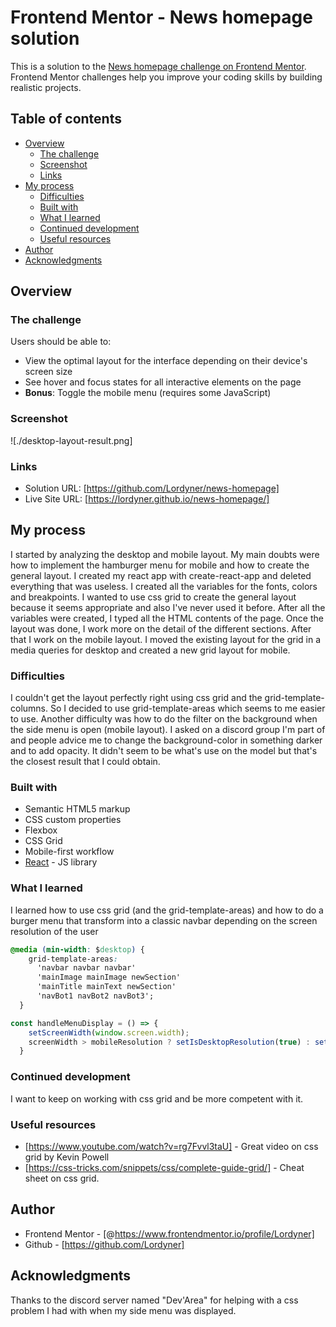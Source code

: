 # Frontend Mentor - News homepage solution

This is a solution to the [News homepage challenge on Frontend Mentor](https://www.frontendmentor.io/challenges/news-homepage-H6SWTa1MFl). Frontend Mentor challenges help you improve your coding skills by building realistic projects. 

## Table of contents

- [Overview](#overview)
  - [The challenge](#the-challenge)
  - [Screenshot](#screenshot)
  - [Links](#links)
- [My process](#my-process)
  - [Difficulties](#difficulties)
  - [Built with](#built-with)
  - [What I learned](#what-i-learned)
  - [Continued development](#continued-development)
  - [Useful resources](#useful-resources)
- [Author](#author)
- [Acknowledgments](#acknowledgments)

## Overview

### The challenge

Users should be able to:

- View the optimal layout for the interface depending on their device's screen size
- See hover and focus states for all interactive elements on the page
- **Bonus**: Toggle the mobile menu (requires some JavaScript)

### Screenshot

![./desktop-layout-result.png]

### Links

- Solution URL: [https://github.com/Lordyner/news-homepage]
- Live Site URL: [https://lordyner.github.io/news-homepage/]

## My process

I started by analyzing the desktop and mobile layout. My main doubts were how to implement the hamburger menu for mobile and how to create the general layout. I created my react app with create-react-app and deleted everything that was useless. I created all the variables for the fonts, colors and breakpoints. I wanted to use css grid to create the general layout because it seems appropriate and also I've never used it before. After all the variables were created, I typed all the HTML contents of the page. Once the layout was done, I work more on the detail of the different sections. After that I work on the mobile layout. I moved the existing layout for the grid in a media queries for desktop and created a new grid layout for mobile.

### Difficulties
I couldn't get the layout perfectly right using css grid and the grid-template-columns. So I decided to use grid-template-areas which seems to me easier to use. Another difficulty was how to do the filter on the background when the side menu is open (mobile layout). I asked on a discord group I'm part of and people advice me to change the background-color in something darker and to add opacity. It didn't seem to be what's use on the model but that's the closest result that I could obtain.


### Built with

- Semantic HTML5 markup
- CSS custom properties
- Flexbox
- CSS Grid
- Mobile-first workflow
- [React](https://reactjs.org/) - JS library

### What I learned

I learned how to use css grid (and the grid-template-areas) and how to do a burger menu that transform into a classic navbar depending on the screen resolution of the user

```css
@media (min-width: $desktop) {
    grid-template-areas:
      'navbar navbar navbar'
      'mainImage mainImage newSection'
      'mainTitle mainText newSection'
      'navBot1 navBot2 navBot3';
  }
```
```js
const handleMenuDisplay = () => {
    setScreenWidth(window.screen.width);
    screenWidth > mobileResolution ? setIsDesktopResolution(true) : setIsDesktopResolution(false);
  }
```

### Continued development

I want to keep on working with css grid and be more competent with it.

### Useful resources

- [https://www.youtube.com/watch?v=rg7Fvvl3taU] - Great video on css grid by Kevin Powell
- [https://css-tricks.com/snippets/css/complete-guide-grid/] - Cheat sheet on css grid.

## Author

- Frontend Mentor - [@https://www.frontendmentor.io/profile/Lordyner]
- Github - [https://github.com/Lordyner]

## Acknowledgments

Thanks to the discord server named "Dev'Area" for helping with a css problem I had with when my side menu was displayed.
